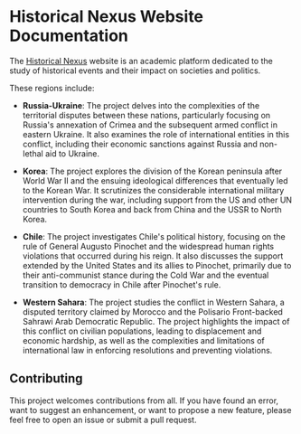 # Historical Nexus Website Documentation

The [Historical Nexus](https://historicalnexus.com/) website is an academic platform dedicated to the study of historical events and their impact on societies and politics. 



 These regions include:

 - **Russia-Ukraine**: The project delves into the complexities of the territorial disputes between these nations, particularly focusing on Russia's annexation of Crimea and the subsequent armed conflict in eastern Ukraine. It also examines the role of international entities in this conflict, including their economic sanctions against Russia and non-lethal aid to Ukraine.​ 
  
- **Korea**: The project explores the division of the Korean peninsula after World War II and the ensuing ideological differences that eventually led to the Korean War. It scrutinizes the considerable international military intervention during the war, including support from the US and other UN countries to South Korea and back from China and the USSR to North Korea. 

- **Chile**: The project investigates Chile's political history, focusing on the rule of General Augusto Pinochet and the widespread human rights violations that occurred during his reign. It also discusses the support extended by the United States and its allies to Pinochet, primarily due to their anti-communist stance during the Cold War and the eventual transition to democracy in Chile after Pinochet's rule. 

- **Western Sahara**: The project studies the conflict in Western Sahara, a disputed territory claimed by Morocco and the Polisario Front-backed Sahrawi Arab Democratic Republic. The project highlights the impact of this conflict on civilian populations, leading to displacement and economic hardship, as well as the complexities and limitations of international law in enforcing resolutions and preventing violations​.


## Contributing
This project welcomes contributions from all. If you have found an error, want to suggest an enhancement, or want to propose a new feature, please feel free to open an issue or submit a pull request.

